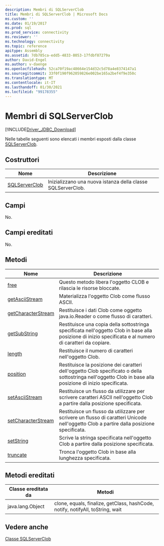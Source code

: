 ```yaml
---
description: Membri di SQLServerClob
title: Membri di SQLServerClob | Microsoft Docs
ms.custom: ''
ms.date: 01/19/2017
ms.prod: sql
ms.prod_service: connectivity
ms.reviewer: ''
ms.technology: connectivity
ms.topic: reference
apitype: Assembly
ms.assetid: 7db785ca-edd5-4833-8053-17fdbf87279a
author: David-Engel
ms.author: v-daenge
ms.openlocfilehash: 52ca70f19ac48664e154d32c5d78a4e8374147a1
ms.sourcegitcommit: 33f0f190f962059826e002be165a2bef4f9e350c
ms.translationtype: MT
ms.contentlocale: it-IT
ms.lasthandoff: 01/30/2021
ms.locfileid: "99178355"
---
```

# <a name="sqlserverclob-members"></a>Membri di SQLServerClob
[!INCLUDE[Driver_JDBC_Download](../../../includes/driver_jdbc_download.md)]

  Nelle tabelle seguenti sono elencati i membri esposti dalla classe [SQLServerClob](../../../connect/jdbc/reference/sqlserverclob-class.md).  
  
## <a name="constructors"></a>Costruttori  
  
|Nome|Descrizione|  
|----------|-----------------|  
|[SQLServerClob](../../../connect/jdbc/reference/sqlserverclob-constructor-sqlserverconnection-java-lang-string.md)|Inizializzano una nuova istanza della classe SQLServerClob.|  
  
## <a name="fields"></a>Campi  
 No.  
  
## <a name="inherited-fields"></a>Campi ereditati  
 No.  
  
## <a name="methods"></a>Metodi  
  
|Nome|Descrizione|  
|----------|-----------------|  
|[free](../../../connect/jdbc/reference/free-method-sqlserverclob.md)|Questo metodo libera l'oggetto CLOB e rilascia le risorse bloccate.|  
|[getAsciiStream](../../../connect/jdbc/reference/getasciistream-method-sqlserverclob.md)|Materializza l'oggetto Clob come flusso ASCII.|  
|[getCharacterStream](../../../connect/jdbc/reference/getcharacterstream-method-sqlserverclob.md)|Restituisce i dati Clob come oggetto java.io.Reader o come flusso di caratteri.|  
|[getSubString](../../../connect/jdbc/reference/getsubstring-method-sqlserverclob.md)|Restituisce una copia della sottostringa specificata nell'oggetto Clob in base alla posizione di inizio specificata e al numero di caratteri da copiare.|  
|[length](../../../connect/jdbc/reference/length-method-sqlserverclob.md)|Restituisce il numero di caratteri nell'oggetto Clob.|  
|[position](../../../connect/jdbc/reference/position-method-sqlserverclob.md)|Restituisce la posizione dei caratteri dell'oggetto Clob specificato o della sottostringa nell'oggetto Clob in base alla posizione di inizio specificata.|  
|[setAsciiStream](../../../connect/jdbc/reference/setasciistream-method-sqlserverclob.md)|Restituisce un flusso da utilizzare per scrivere caratteri ASCII nell'oggetto Clob a partire dalla posizione specificata.|  
|[setCharacterStream](../../../connect/jdbc/reference/setcharacterstream-method-sqlserverclob.md)|Restituisce un flusso da utilizzare per scrivere un flusso di caratteri Unicode nell'oggetto Clob a partire dalla posizione specificata.|  
|[setString](../../../connect/jdbc/reference/setstring-method-sqlserverclob.md)|Scrive la stringa specificata nell'oggetto Clob a partire dalla posizione specificata.|  
|[truncate](../../../connect/jdbc/reference/truncate-method-sqlserverclob.md)|Tronca l'oggetto Clob in base alla lunghezza specificata.|  
  
## <a name="inherited-methods"></a>Metodi ereditati  
  
|Classe ereditata da|Metodi|  
|--------------------------|-------------|  
|java.lang.Object|clone, equals, finalize, getClass, hashCode, notify, notifyAll, toString, wait|  
  
## <a name="see-also"></a>Vedere anche  
 [Classe SQLServerClob](../../../connect/jdbc/reference/sqlserverclob-class.md)  
  
  

